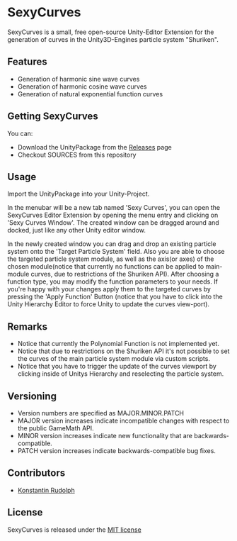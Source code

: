 # SexyCurves

SexyCurves is a small, free open-source Unity-Editor Extension for the generation of curves in the Unity3D-Engines particle system "Shuriken".

## Features

* Generation of harmonic sine wave curves
* Generation of harmonic cosine wave curves
* Generation of natural exponential function curves

## Getting SexyCurves

You can:

* Download the UnityPackage from the [Releases](https://github.com/KonstantinRudolph/SexyCurves/releases) page
* Checkout SOURCES from this repository

## Usage

Import the UnityPackage into your Unity-Project.

In the menubar will be a new tab named 'Sexy Curves', you can open the SexyCurves Editor Extension by opening the menu entry and clicking on 'Sexy Curves Window'.
The created window can be dragged around and docked, just like any other Unity editor window.

In the newly created window you can drag and drop an existing particle system onto the 'Target Particle System' field.
Also you are able to choose the targeted particle system module, as well as the axis(or axes) of the chosen module(notice that currently no functions can be applied to main-module curves, due to restrictions of the Shuriken API).
After choosing a function type, you may modify the function parameters to your needs.
If you're happy with your changes apply them to the targeted curves by pressing the 'Apply Function' Button (notice that you have to click into the Unity Hierarchy Editor to force Unity to update the curves view-port).

## Remarks

* Notice that currently the Polynomial Function is not implemented yet.
* Notice that due to restrictions on the Shuriken API it's not possible to set the curves of the main particle system module via custom scripts.
* Notice that you have to trigger the update of the curves viewport by clicking inside of Unitys Hierarchy and reselecting the particle system.

## Versioning

* Version numbers are specified as MAJOR.MINOR.PATCH
* MAJOR version increases indicate incompatible changes with respect to the public GameMath API.
* MINOR version increases indicate new functionality that are backwards-compatible.
* PATCH version increases indicate backwards-compatible bug fixes.

## Contributors

* [Konstantin Rudolph](https://github.com/KonstantinRudolph)

## License

SexyCurves is released under the [MIT license](https://github.com/KonstantinRudolph/SexyCurves/blob/master/LICENSE)